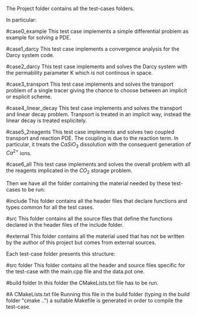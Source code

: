 The Project folder contains all the test-cases folders.

In particular:

#case0_example
This test case implements a simple differential problem as example for solving a PDE.
 
#case1_darcy
This test case implements a convergence analysis for the Darcy system code.
 
#case2_darcy
This test case implements and solves the Darcy system with the permability parameter K which is not continous in space.
 
#case3_transport
This test case implements and solves the transport problem of a single tracer giving the chance to choose between an implicit or esplicit scheme.
 
#case4_linear_decay
This test case implements and solves the transport and linear decay problem. Tranpsort is treated in an implicit way, instead the linear decay is treated esplicitely.
 
#case5_2reagents
This test case implements and solves two coupled transport and reaction PDE. The coupling is due to the reaction term. In particular, it treats the $CaSiO_3$ dissolution with the consequent generation of $Ca^{2+}$ ions.
 
#case6_all
This test case implements and solves the overall problem with all the reagents implicated in the $CO_2$ storage problem. 

Then we have all the folder containing the material needed by these test-cases to be run:

#include
This folder contains all the header files that declare functions and types common for all the test cases.

#src
This folder contains all the source files that define the functions declared in the header files of the include folder.

#external
This folder contains all the material used that has not be written by the author of this project but comes from external sources.







Each test-case folder presents this structure:

#src folder
This folder contains all the header and source files specific for the test-case with the main.cpp file and the data.pot one. 

#build folder
In this folder the CMakeLists.txt file has to be run.

#A CMakeLists.txt file
Running this file in the build folder (typing in the build folder "cmake ..") a suitable Makefile is generated in order to compile the test-case. 







 


 
 
